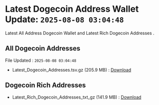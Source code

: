 # Latest Dogecoin Address Wallet Update: `2025-08-08 03:04:48`

Latest All Address Dogecoin Wallet and Latest Rich Dogecoin Addresses .

## All Dogecoin Addresses

File Updated : `2025-08-08 03:04:48`

- Latest_Dogecoin_Addresses.tsv.gz (205.9 MB) : [Download](https://github.com/Pymmdrza/Rich-Address-Wallet/releases/tag/Dogecoin)

## Dogecoin Rich Addresses

- Latest_Rich_Dogecoin_Addresses_txt_gz (141.9 MB) : [Download](https://github.com/Pymmdrza/Rich-Address-Wallet/releases/tag/Dogecoin)
